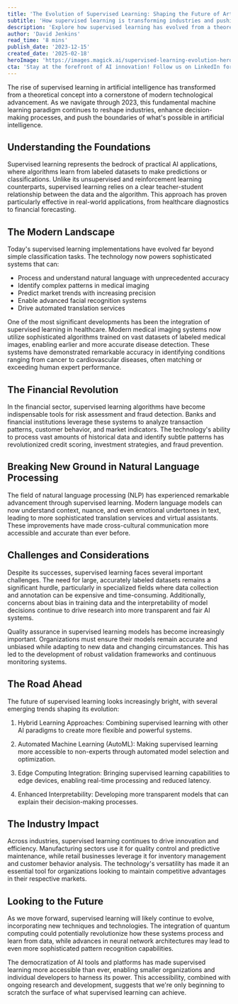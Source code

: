 ```yaml
---
title: 'The Evolution of Supervised Learning: Shaping the Future of Artificial Intelligence'
subtitle: 'How supervised learning is transforming industries and pushing AI boundaries'
description: 'Explore how supervised learning has evolved from a theoretical concept to become a cornerstone of modern AI, transforming industries from healthcare to finance while pushing the boundaries of what\'s possible in artificial intelligence.'
author: 'David Jenkins'
read_time: '8 mins'
publish_date: '2023-12-15'
created_date: '2025-02-18'
heroImage: 'https://images.magick.ai/supervised-learning-evolution-hero.jpg'
cta: 'Stay at the forefront of AI innovation! Follow us on LinkedIn for daily updates on breakthrough developments in supervised learning and artificial intelligence.'
---
```


The rise of supervised learning in artificial intelligence has transformed from a theoretical concept into a cornerstone of modern technological advancement. As we navigate through 2023, this fundamental machine learning paradigm continues to reshape industries, enhance decision-making processes, and push the boundaries of what's possible in artificial intelligence.

## Understanding the Foundations

Supervised learning represents the bedrock of practical AI applications, where algorithms learn from labeled datasets to make predictions or classifications. Unlike its unsupervised and reinforcement learning counterparts, supervised learning relies on a clear teacher-student relationship between the data and the algorithm. This approach has proven particularly effective in real-world applications, from healthcare diagnostics to financial forecasting.

## The Modern Landscape

Today's supervised learning implementations have evolved far beyond simple classification tasks. The technology now powers sophisticated systems that can:

- Process and understand natural language with unprecedented accuracy
- Identify complex patterns in medical imaging
- Predict market trends with increasing precision
- Enable advanced facial recognition systems
- Drive automated translation services

One of the most significant developments has been the integration of supervised learning in healthcare. Modern medical imaging systems now utilize sophisticated algorithms trained on vast datasets of labeled medical images, enabling earlier and more accurate disease detection. These systems have demonstrated remarkable accuracy in identifying conditions ranging from cancer to cardiovascular diseases, often matching or exceeding human expert performance.

## The Financial Revolution

In the financial sector, supervised learning algorithms have become indispensable tools for risk assessment and fraud detection. Banks and financial institutions leverage these systems to analyze transaction patterns, customer behavior, and market indicators. The technology's ability to process vast amounts of historical data and identify subtle patterns has revolutionized credit scoring, investment strategies, and fraud prevention.

## Breaking New Ground in Natural Language Processing

The field of natural language processing (NLP) has experienced remarkable advancement through supervised learning. Modern language models can now understand context, nuance, and even emotional undertones in text, leading to more sophisticated translation services and virtual assistants. These improvements have made cross-cultural communication more accessible and accurate than ever before.

## Challenges and Considerations

Despite its successes, supervised learning faces several important challenges. The need for large, accurately labeled datasets remains a significant hurdle, particularly in specialized fields where data collection and annotation can be expensive and time-consuming. Additionally, concerns about bias in training data and the interpretability of model decisions continue to drive research into more transparent and fair AI systems.

Quality assurance in supervised learning models has become increasingly important. Organizations must ensure their models remain accurate and unbiased while adapting to new data and changing circumstances. This has led to the development of robust validation frameworks and continuous monitoring systems.

## The Road Ahead

The future of supervised learning looks increasingly bright, with several emerging trends shaping its evolution:

1. Hybrid Learning Approaches: Combining supervised learning with other AI paradigms to create more flexible and powerful systems.

2. Automated Machine Learning (AutoML): Making supervised learning more accessible to non-experts through automated model selection and optimization.

3. Edge Computing Integration: Bringing supervised learning capabilities to edge devices, enabling real-time processing and reduced latency.

4. Enhanced Interpretability: Developing more transparent models that can explain their decision-making processes.

## The Industry Impact

Across industries, supervised learning continues to drive innovation and efficiency. Manufacturing sectors use it for quality control and predictive maintenance, while retail businesses leverage it for inventory management and customer behavior analysis. The technology's versatility has made it an essential tool for organizations looking to maintain competitive advantages in their respective markets.

## Looking to the Future

As we move forward, supervised learning will likely continue to evolve, incorporating new techniques and technologies. The integration of quantum computing could potentially revolutionize how these systems process and learn from data, while advances in neural network architectures may lead to even more sophisticated pattern recognition capabilities.

The democratization of AI tools and platforms has made supervised learning more accessible than ever, enabling smaller organizations and individual developers to harness its power. This accessibility, combined with ongoing research and development, suggests that we're only beginning to scratch the surface of what supervised learning can achieve.